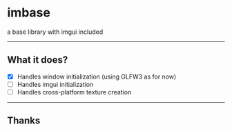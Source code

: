 # imbase
a base library with imgui included

---
## What it does?

- [x] Handles window initialization (using GLFW3 as for now)
- [ ] Handles imgui initialization
- [ ] Handles cross-platform texture creation

---
## Thanks
